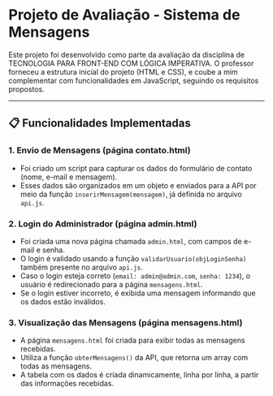 # Projeto de Avaliação - Sistema de Mensagens

Este projeto foi desenvolvido como parte da avaliação da disciplina de TECNOLOGIA PARA FRONT-END COM LÓGICA IMPERATIVA. O professor forneceu a estrutura inicial do projeto (HTML e CSS), e coube a mim complementar com funcionalidades em JavaScript, seguindo os requisitos propostos.

---

## 📋 Funcionalidades Implementadas

### 1. Envio de Mensagens (página contato.html)

- Foi criado um script para capturar os dados do formulário de contato (nome, e-mail e mensagem).
- Esses dados são organizados em um objeto e enviados para a API por meio da função `inserirMensagem(mensagem)`, já definida no arquivo `api.js`.

### 2. Login do Administrador (página admin.html)

- Foi criada uma nova página chamada `admin.html`, com campos de e-mail e senha.
- O login é validado usando a função `validarUsuario(objLoginSenha)` também presente no arquivo `api.js`.
- Caso o login esteja correto (`email: admin@admin.com`, `senha: 1234`), o usuário é redirecionado para a página `mensagens.html`.
- Se o login estiver incorreto, é exibida uma mensagem informando que os dados estão inválidos.

### 3. Visualização das Mensagens (página mensagens.html)

- A página `mensagens.html` foi criada para exibir todas as mensagens recebidas.
- Utiliza a função `obterMensagens()` da API, que retorna um array com todas as mensagens.
- A tabela com os dados é criada dinamicamente, linha por linha, a partir das informações recebidas.

